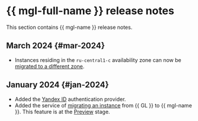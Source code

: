 # {{ mgl-full-name }} release notes

This section contains {{ mgl-name }} release notes.


## March 2024 {#mar-2024}

* Instances residing in the `ru-central1-с` availability zone can now be [migrated to a different zone](operations/instance/zone-migration.md).


## January 2024 {#jan-2024}

* Added the [Yandex ID](operations/omniauth.md#yandex-id) authentication provider.
* Added the service of [migrating an instance](concepts/migration.md) from {{ GL }} to {{ mgl-name }}. This feature is at the [Preview](../overview/concepts/launch-stages.md) stage.
